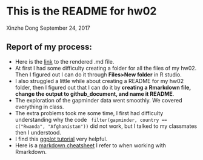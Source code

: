 This is the README for hw02
================
Xinzhe Dong
September 24, 2017

## Report of my process: 

* Here is the [link](https://github.com/hannahdxz/STAT545-hw-Dong-Xinzhe/blob/master/hw%2002/hw-02_Rmarkdown.md) to the rendered .md file.
* At first I had some difficulty creating a folder for all the files of my hw02. Then I figured out I can do it through **Files>New folder** in R studio.
* I also struggled a little while about creating a README for my hw02 folder, then I figured out that I can do it by **creating a Rmarkdown file, change the output to github_document, and name it README**.
* The exploration of the gapminder data went smoothly. We covered everything in class.
* The extra problems took me some time, I first had difficulty understanding why the code ``` filter(gapminder, country == c("Rwanda", "Afghanistan"))``` did not work, but I talked to my classmates then I understood. 
* I find this [ggplot tutorial](https://github.com/jennybc/ggplot2-tutorial/blob/master/gapminder-ggplot2-univariate-quantitative.md) very helpful.
* Here is a [markdown cheatsheet](https://www.rstudio.com/wp-content/uploads/2015/02/rmarkdown-cheatsheet.pdf) I refer to when working with Rmarkdown. 
